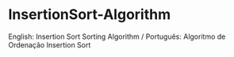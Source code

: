# InsertionSort-Algorithm
English: Insertion Sort Sorting Algorithm / Português: Algoritmo de Ordenação Insertion Sort
